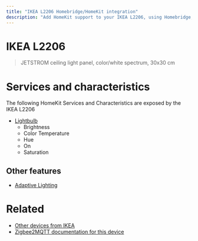 ```yaml
---
title: "IKEA L2206 Homebridge/HomeKit integration"
description: "Add HomeKit support to your IKEA L2206, using Homebridge, Zigbee2MQTT and homebridge-z2m."
---
```

<!---
This file has been GENERATED using src/docgen/docgen.ts
DO NOT EDIT THIS FILE MANUALLY!
-->
# IKEA L2206
> JETSTROM ceiling light panel, color/white spectrum, 30x30 cm


# Services and characteristics
The following HomeKit Services and Characteristics are exposed by
the IKEA L2206

* [Lightbulb](../../light.md)
  * Brightness
  * Color Temperature
  * Hue
  * On
  * Saturation

## Other features
* [Adaptive Lighting](../../light.md)

# Related
* [Other devices from IKEA](../index.md#ikea)
* [Zigbee2MQTT documentation for this device](https://www.zigbee2mqtt.io/devices/L2206.html)